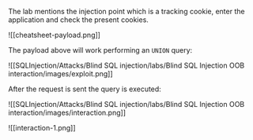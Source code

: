 The lab mentions the injection point which is a tracking cookie, enter the application and check the present cookies.

![[cheatsheet-payload.png]]

The payload above will work performing an `UNION` query:

![[SQLInjection/Attacks/Blind SQL injection/labs/Blind SQL Injection OOB interaction/images/exploit.png]]

After the request is sent the query is executed:

![[SQLInjection/Attacks/Blind SQL injection/labs/Blind SQL Injection OOB interaction/images/interaction.png]]

![[interaction-1.png]]